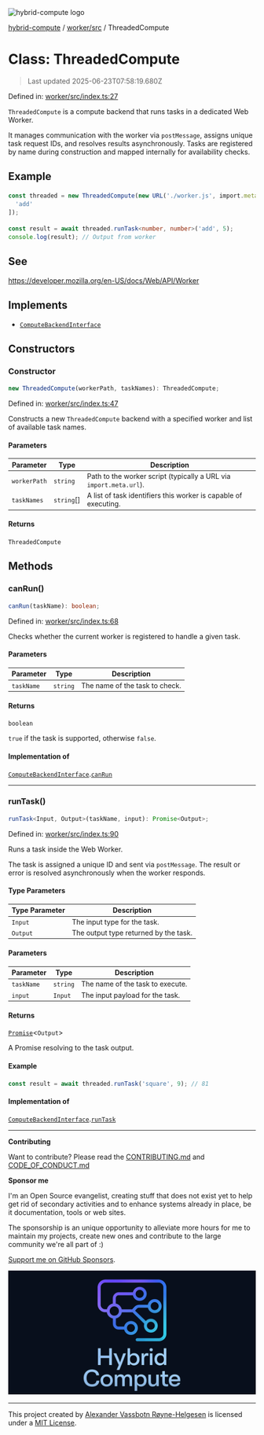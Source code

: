 <div><img alt="hybrid-compute logo" src="https://raw.githubusercontent.com/phun-ky/hybrid-compute/main/public/logo-hybrid-compute-horizontal-colored-package.svg?raw=true" style="max-height:32px;"/></div>

[hybrid-compute](../../../README.md) / [worker/src](../README.md) /
ThreadedCompute

# Class: ThreadedCompute

> Last updated 2025-06-23T07:58:19.680Z

Defined in:
[worker/src/index.ts:27](https://github.com/phun-ky/hybrid-compute/blob/main/packages/worker/src/index.ts#L27)

`ThreadedCompute` is a compute backend that runs tasks in a dedicated Web
Worker.

It manages communication with the worker via `postMessage`, assigns unique task
request IDs, and resolves results asynchronously. Tasks are registered by name
during construction and mapped internally for availability checks.

## Example

```ts
const threaded = new ThreadedCompute(new URL('./worker.js', import.meta.url), [
  'add'
]);

const result = await threaded.runTask<number, number>('add', 5);
console.log(result); // Output from worker
```

## See

https://developer.mozilla.org/en-US/docs/Web/API/Worker

## Implements

- [`ComputeBackendInterface`](../../../core/src/types/interfaces/ComputeBackendInterface.md)

## Constructors

### Constructor

```ts
new ThreadedCompute(workerPath, taskNames): ThreadedCompute;
```

Defined in:
[worker/src/index.ts:47](https://github.com/phun-ky/hybrid-compute/blob/main/packages/worker/src/index.ts#L47)

Constructs a new `ThreadedCompute` backend with a specified worker and list of
available task names.

#### Parameters

| Parameter    | Type        | Description                                                        |
| ------------ | ----------- | ------------------------------------------------------------------ |
| `workerPath` | `string`    | Path to the worker script (typically a URL via `import.meta.url`). |
| `taskNames`  | `string`\[] | A list of task identifiers this worker is capable of executing.    |

#### Returns

`ThreadedCompute`

## Methods

### canRun()

```ts
canRun(taskName): boolean;
```

Defined in:
[worker/src/index.ts:68](https://github.com/phun-ky/hybrid-compute/blob/main/packages/worker/src/index.ts#L68)

Checks whether the current worker is registered to handle a given task.

#### Parameters

| Parameter  | Type     | Description                    |
| ---------- | -------- | ------------------------------ |
| `taskName` | `string` | The name of the task to check. |

#### Returns

`boolean`

`true` if the task is supported, otherwise `false`.

#### Implementation of

[`ComputeBackendInterface`](../../../core/src/types/interfaces/ComputeBackendInterface.md).[`canRun`](../../../core/src/types/interfaces/ComputeBackendInterface.md#canrun)

---

### runTask()

```ts
runTask<Input, Output>(taskName, input): Promise<Output>;
```

Defined in:
[worker/src/index.ts:90](https://github.com/phun-ky/hybrid-compute/blob/main/packages/worker/src/index.ts#L90)

Runs a task inside the Web Worker.

The task is assigned a unique ID and sent via `postMessage`. The result or error
is resolved asynchronously when the worker responds.

#### Type Parameters

| Type Parameter | Description                           |
| -------------- | ------------------------------------- |
| `Input`        | The input type for the task.          |
| `Output`       | The output type returned by the task. |

#### Parameters

| Parameter  | Type     | Description                      |
| ---------- | -------- | -------------------------------- |
| `taskName` | `string` | The name of the task to execute. |
| `input`    | `Input`  | The input payload for the task.  |

#### Returns

[`Promise`](https://developer.mozilla.org/docs/Web/JavaScript/Reference/Global_Objects/Promise)<`Output`>

A Promise resolving to the task output.

#### Example

```ts
const result = await threaded.runTask('square', 9); // 81
```

#### Implementation of

[`ComputeBackendInterface`](../../../core/src/types/interfaces/ComputeBackendInterface.md).[`runTask`](../../../core/src/types/interfaces/ComputeBackendInterface.md#runtask)

---

**Contributing**

Want to contribute? Please read the
[CONTRIBUTING.md](https://github.com/phun-ky/hybrid-compute/blob/main/CONTRIBUTING.md)
and
[CODE_OF_CONDUCT.md](https://github.com/phun-ky/hybrid-compute/blob/main/CODE_OF_CONDUCT.md)

**Sponsor me**

I'm an Open Source evangelist, creating stuff that does not exist yet to help
get rid of secondary activities and to enhance systems already in place, be it
documentation, tools or web sites.

The sponsorship is an unique opportunity to alleviate more hours for me to
maintain my projects, create new ones and contribute to the large community
we're all part of :)

[Support me on GitHub Sponsors](https://github.com/sponsors/phun-ky).

![@hybrid-compute banner with logo and text](https://github.com/phun-ky/hybrid-compute/blob/main/public/logo-banner.png?raw=true)

---

This project created by [Alexander Vassbotn Røyne-Helgesen](http://phun-ky.net)
is licensed under a [MIT License](https://choosealicense.com/licenses/mit/).
